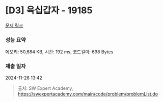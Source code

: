 # [D3] 육십갑자 - 19185 

[문제 링크](https://swexpertacademy.com/main/code/problem/problemDetail.do?contestProbId=AYzIZNkq-v4DFAQ9) 

### 성능 요약

메모리: 50,684 KB, 시간: 192 ms, 코드길이: 698 Bytes

### 제출 일자

2024-11-26 13:42



> 출처: SW Expert Academy, https://swexpertacademy.com/main/code/problem/problemList.do